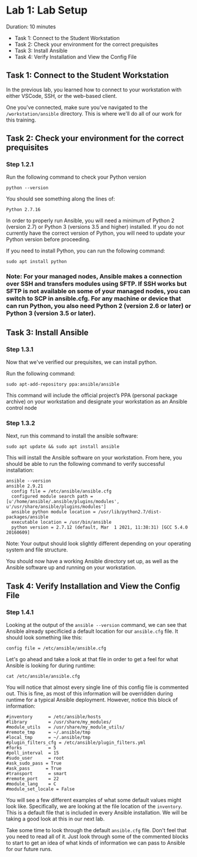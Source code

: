 # Lab 1: Lab Setup

Duration: 10 minutes

- Task 1: Connect to the Student Workstation
- Task 2: Check your environment for the correct prequisites
- Task 3: Install Ansible
- Task 4: Verify Installation and View the Config File

## Task 1: Connect to the Student Workstation

In the previous lab, you learned how to connect to your workstation with either VSCode, SSH, or the web-based client.

One you've connected, make sure you've navigated to the `/workstation/ansible` directory. This is where we'll do all of our work for this training.

## Task 2: Check your environment for the correct prequisites

### Step 1.2.1

Run the following command to check your Python version

```shell
python --version
```

You should see something along the lines of:

```text
Python 2.7.16
```

In order to properly run Ansible, you will need a minimum of Python 2 (version 2.7) or Python 3 (versions 3.5 and higher) installed.  If you do not currently have the correct version of Python, you will need to update your Python version before proceeding.

If you need to install Python, you can run the following command:

```shell
sudo apt install python
```


### Note: For your managed nodes, Ansible makes a connection over SSH and transfers modules using SFTP. If SSH works but SFTP is not available on some of your managed nodes, you can switch to SCP in ansible.cfg. For any machine or device that can run Python, you also need Python 2 (version 2.6 or later) or Python 3 (version 3.5 or later).


## Task 3: Install Ansible

### Step 1.3.1

Now that we've verified our prequisites, we can install python.  

Run the following command:

```shell
sudo apt-add-repository ppa:ansible/ansible
```
This command will include the official project’s PPA (personal package archive) on your workstation and designate your workstation as an Ansible control node

### Step 1.3.2

Next, run this command to install the ansible software:

```shell
sudo apt update && sudo apt install ansible
```
This will install the Ansible software on your workstation.  From here, you should be able to run the following command to verify successful installation:

```shell
ansible --version
ansible 2.9.21
  config file = /etc/ansible/ansible.cfg
  configured module search path = [u'/home/ansible/.ansible/plugins/modules', u'/usr/share/ansible/plugins/modules']
  ansible python module location = /usr/lib/python2.7/dist-packages/ansible
  executable location = /usr/bin/ansible
  python version = 2.7.12 (default, Mar  1 2021, 11:38:31) [GCC 5.4.0 20160609]
```

Note: Your output should look slightly different depending on your operating system and file structure.


You should now have a working Ansible directory set up, as well as the Ansible software up and running on your workstation.

## Task 4: Verify Installation and View the Config File

### Step 1.4.1

Looking at the output of the `ansible --version` command, we can see that Ansible already specificied a default location for our `ansible.cfg` file.  It should look something like this:

`config file = /etc/ansible/ansible.cfg`

Let's go ahead and take a look at that file in order to get a feel for what Ansible is looking for during runtime:

`cat /etc/ansible/ansible.cfg`

You will notice that almost every single line of this config file is commented out.  This is fine, as most of this information will be overridden during runtime for a typical Ansible deployment.  However, notice this block of information:

```text
#inventory      = /etc/ansible/hosts
#library        = /usr/share/my_modules/
#module_utils   = /usr/share/my_module_utils/
#remote_tmp     = ~/.ansible/tmp
#local_tmp      = ~/.ansible/tmp
#plugin_filters_cfg = /etc/ansible/plugin_filters.yml
#forks          = 5
#poll_interval  = 15
#sudo_user      = root
#ask_sudo_pass = True
#ask_pass      = True
#transport      = smart
#remote_port    = 22
#module_lang    = C
#module_set_locale = False
```

You will see a few different examples of what some default values might look like.  Specifically, we are looking at the file location of the `inventory`.  This is a default file that is included in every Ansible installation.  We will be taking a good look at this in our next lab.

Take some time to look through the default `ansible.cfg` file.  Don't feel that you need to read all of it.  Just look through some of the commented blocks to start to get an idea of what kinds of information we can pass to Ansible for our future runs.